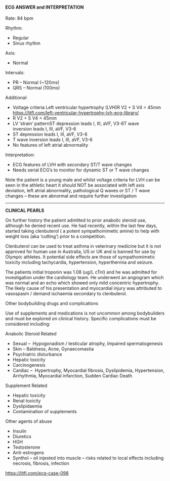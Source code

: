 #### ECG ANSWER and INTERPRETATION
Rate: 84 bpm 

Rhythm:
* Regular 
* Sinus rhythm 

Axis:
* Normal 

Intervals:
* PR – Normal (~120ms) 
* QRS – Normal (100ms) 

Additional:
* Voltage criteria Left ventricular hypertrophy (LVH)R V2 + S V4 = 45mm <https://litfl.com/left-ventricular-hypertrophy-lvh-ecg-library/>
* R V2 + S V4 = 45mm 
* LV ‘strain’ patternST depression leads I, III, aVF, V3-6T wave inversion leads I, III, aVF, V3-6 
* ST depression leads I, III, aVF, V3-6 
* T wave inversion leads I, III, aVF, V3-6 
* No features of left atrial abnormality 

Interpretation:
* ECG features of LVH with secondary ST/T wave changes 
* Needs serial ECG’s to monitor for dynamic ST or T wave changes 

Note the patient is a young male and whilst voltage criteria for LVH can be seen in the athletic heart it should NOT be associated with left axis deviation, left atrial abnormality, pathological Q waves or ST / T wave changes – these are abnormal and require further investigation

---------------

**CLINICAL PEARLS**

On further history the patient admitted to prior anabolic steroid use, although he denied recent use. He had recently, within the last few days, started taking clenbuterol ( a potent sympathomimetic amine) to help with weight loss (aka ‘cutting’) prior to a competition.

Clenbuterol can be used to treat asthma in veterinary medicine but it is not approved for human use in Australia, US or UK and is banned for use by Olympic athletes. It potential side effects are those of sympathomimetic toxicity including tachycardia, hypertension, hyperthermia and seizure.

The patients initial troponin was 1.08 (ug/L cTnI) and he was admitted for investigation under the cardiology team. He underwent an angiogram which was normal and an echo which showed only mild concentric hypertrophy. The likely cause of his presentation and myocardial injury was attributed to vasospasm / demand ischaemia secondary to clenbuterol.

Other bodybuilding drugs and complications

Use of supplements and medications is not uncommon among bodybuilders and must be explored on clinical history. Specific complications must be considered including:

Anabolic Steroid Related
* Sexual –  Hypogonadism / testicular atrophy, Impaired spermatogenesis 
* Skin – Baldness, Acne, Gynaecomastia 
* Psychiatric disturbance 
* Hepatic toxicity 
* Carcinogenesis 
* Cardiac –  Hypertrophy, Myocardial fibrosis, Dyslipidemia, Hypertension, Arrhythmia, Myocardial infarction, Sudden Cardiac Death 

Supplement Related
* Hepatic toxicity 
* Renal toxicity 
* Dyslipidaemia 
* Contamination of supplements 

Other agents of abuse
* Insulin 
* Diuretics 
* HGH 
* Testosterone 
* Anti-estrogens 
* Synthol – oil injested into muscle – risks related to local effects including necrosis, fibrosis, infection 

<https://litfl.com/ecg-case-098>